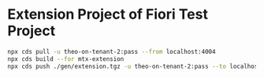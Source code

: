 # Extension Project of Fiori Test Project

```bash
npx cds pull -u theo-on-tenant-2:pass --from localhost:4004
npx cds build --for mtx-extension
npx cds push ./gen/extension.tgz -u theo-on-tenant-2:pass --to localhost:4004
```
